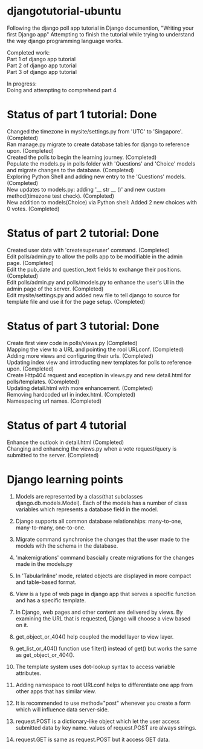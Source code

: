 # djangotutorial-ubuntu

Following the django poll app tutorial in Django documention, "Writing your first Django app"
Attempting to finish the tutorial while trying to understand the way django programming language works.

Completed work: <br>
Part 1 of django app tutorial <br>
Part 2 of django app tutorial <br>
Part 3 of django app tutorial <br>

In progress: <br>
Doing and attempting to comprehend part 4

# Status of part 1 tutorial: Done

Changed the timezone in mysite/settings.py from 'UTC' to 'Singapore'. (Completed) <br>
Ran manage.py migrate to create database tables for django to reference upon. (Completed) <br>
Created the polls to begin the learning journey. (Completed) <br>
Populate the models.py in polls folder with 'Questions' and 'Choice' models and migrate changes to the database. (Completed) <br>
Exploring Python Shell and adding new entry to the 'Questions' models. (Completed) <br>
New updates to models.py: adding '__ str __ ()' and new custom method(timezone test check). (Completed) <br>
New addition to models(Choice) via Python shell: Added 2 new choices with 0 votes. (Completed) <br>

# Status of part 2 tutorial: Done

Created user data with 'createsuperuser' command. (Completed) <br>
Edit polls/admin.py to allow the polls app to be modifiable in the admin page. (Completed) <br>
Edit the pub_date and question_text fields to exchange their positions. (Completed) <br>
Edit polls/admin.py and polls/models.py to enhance the user's UI in the admin page of the server. (Completed) <br>
Edit mysite/settings.py and added new file to tell django to source for template file and use it for the page setup. (Completed) <br>


# Status of part 3 tutorial: Done

Create first view code in polls/views.py (Completed) <br>
Mapping the view to a URL and pointing the rool URLconf. (Completed) <br>
Adding more views and configuring their urls. (Completed) <br>
Updating index view and introducting new templates for polls to reference upon. (Completed) <br>
Create Http404 request and exception in views.py and new detail.html for polls/templates. (Completed) <br>
Updating detail.html with more enhancement. (Completed) <br>
Removing hardcoded url in index.html. (Completed) <br>
Namespacing url names. (Completed) <br>

# Status of part 4 tutorial

Enhance the outlook in detail.html (Completed) <br>
Changing and enhancing the views.py when a vote request/query is submitted to the server. (Completed) <br>


# Django learning points

1. Models are represented by a class(that subclasses django.db.models.Model). Each of the models has a number of class variables which represents a database field in the model.<br>

2. Django supports all common database relationships: many-to-one, many-to-many, one-to-one. <br>

3. Migrate command synchronise the changes that the user made to the models with the schema in the database. <br>

4. 'makemigrations' command bascially create migrations for the changes made in the models.py <br>

5. In 'TabularInline' mode, related objects are displayed in more compact and table-based format. <br>

6. View is a type of web page in django app that serves a specific function and has a specific template. <br>

7. In Django, web pages and other content are delivered by views. By examining the URL that is requested, Django will choose a view based on it. <br>

8. get_object_or_404() help coupled the model layer to view layer. <br>

9. get_list_or_404() function use filter() instead of get() but works the same as get_object_or_404(). <br>

10. The template system uses dot-lookup syntax to access variable attributes. <br>

11. Adding namespace to root URLconf helps to differentiate one app from other apps that has similar view. <br>

12. It is recommended to use method="post" whenever you create a form which will influence data server-side. <br>

13. request.POST is a dictionary-like object which let the user access submitted data by key name. values of request.POST are always strings. <br>

14. request.GET is same as request.POST but it access GET data. <br>

